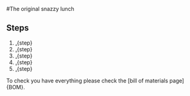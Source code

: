 #The original snazzy lunch

## Steps

1. [.](pressureham.md){step}
1. [.](sandwich.md){step}
1. [.](packpickles.md){step}
1. [.](sidesalad.md){step}
1. [.](cheese.md){step}


To check you have everything please check the [bill of materials page]{BOM}.